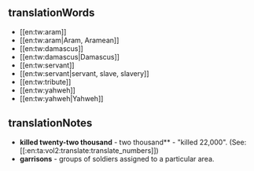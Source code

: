 ## translationWords

* [[en:tw:aram]]
* [[en:tw:aram|Aram, Aramean]]
* [[en:tw:damascus]]
* [[en:tw:damascus|Damascus]]
* [[en:tw:servant]]
* [[en:tw:servant|servant, slave, slavery]]
* [[en:tw:tribute]]
* [[en:tw:yahweh]]
* [[en:tw:yahweh|Yahweh]]

## translationNotes

* **killed twenty-two thousand** - two thousand**  - "killed 22,000". (See: [[:en:ta:vol2:translate:translate_numbers]])
* **garrisons** - groups of soldiers assigned to a particular area.
